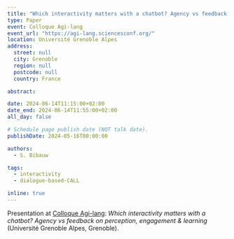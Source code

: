 ```yaml
---
title: "Which interactivity matters with a chatbot? Agency vs feedback on perception, engagement & learning"
type: Paper
event: Colloque Agi-lang
event_url: "https://agi-lang.sciencesconf.org/"
location: Université Grenoble Alpes
address:
  street: null
  city: Grenoble
  region: null
  postcode: null
  country: France

abstract:

date: 2024-06-14T11:15:00+02:00
date_end: 2024-06-14T11:55:00+02:00
all_day: false

# Schedule page publish date (NOT talk date).
publishDate: 2024-05-16T00:00:00

authors:
  - S. Bibauw

tags:
  - interactivity
  - dialogue-based-CALL

inline: true
---
```


Presentation at [Colloque Agi-lang](https://agi-lang.sciencesconf.org/): _Which interactivity matters with a chatbot? Agency vs feedback on perception, engagement & learning_ (Université Grenoble Alpes, Grenoble).
